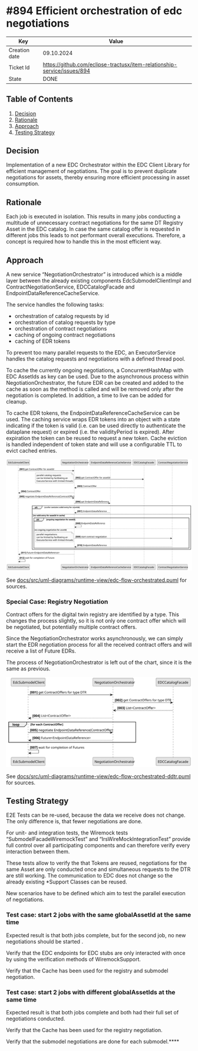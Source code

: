 # #894 Efficient orchestration of edc negotiations

| Key           | Value                                                                    |
|---------------|--------------------------------------------------------------------------|
| Creation date | 09.10.2024                                                               |
| Ticket Id     | https://github.com/eclipse-tractusx/item-relationship-service/issues/894 |    
| State         | DONE                                                                     | 

## Table of Contents

1. [Decision](#Decision)
2. [Rationale](#Rationale)
3. [Approach](#Approach)
4. [Testing Strategy](#Testing-Strategy)

## Decision

Implementation of a new EDC Orchestrator within the EDC Client Library for efficient management of negotiations. The
goal is to prevent duplicate negotiations for assets, thereby ensuring more efficient processing in asset consumption.

## Rationale

Each job is executed in isolation. This results in many jobs conducting a multitude of unnecessary contract negotiations
for the same DT Registry Asset in the EDC catalog. In case the same catalog offer is requested in different jobs this
leads to not performant overall executions. Therefore, a concept is required how to handle this in the most efficient
way.

## Approach

A new service “NegotiationOrchestrator” is introduced which is a middle layer between the already existing components
EdcSubmodelClientImpl and ContractNegotiationService, EDCCatalogFacade and EndpointDataReferenceCacheService.

The service handles the following tasks:

- orchestration of catalog requests by id
- orchestration of catalog requests by type
- orchestration of contract negotiations
- caching of ongoing contract negotiations
- caching of EDR tokens

To prevent too many parallel requests to the EDC, an ExecutorService handles the catalog requests and negotiations with
a defined thread pool.

To cache the currently ongoing negotiations, a ConcurrentHashMap with EDC AssetIds as key can be used. Due to the
asynchronous process within NegotiationOrchestrator, the future EDR can be created and added to the cache as soon as the
method is called and will be removed only after the negotiation is completed. In addition, a time to live can be added
for cleanup.

To cache EDR tokens, the EndpointDataReferenceCacheService can be used. The caching service wraps EDR tokens into an
object with a state indicating if the token is valid (i.e. can be used directly to authenticate the dataplane request)
or expired (i.e. the validityPeriod is expired). After expiration the token can be reused to request a new token. Cache
eviction is handled independent of token state and will use a configurable TTL to evict cached entries.

![edc-flow-orchestrated.svg](edc-flow-orchestrated.svg)

See [docs/src/uml-diagrams/runtime-view/edc-flow-orchestrated.puml](https://github.com/eclipse-tractusx/item-relationship-service/blob/main/docs/src/uml-diagrams/runtime-view/edc-flow-orchestrated.puml)
for sources.

### Special Case: Registry Negotiation

Contract offers for the digital twin registry are identified by a type. This changes the process slightly, so it is not
only one contract offer which will be negotiated, but potentially multiple contract offers.

Since the NegotiationOrchestrator works asynchronously, we can simply start the EDR negotiation process for all the
received contract offers and will receive a list of Future EDRs.

The process of NegotiationOrchestrator is left out of the chart, since it is the same as previous.

![edc-flow-orchestrated-ddtr.png](edc-flow-orchestrated-ddtr.svg)

See [docs/src/uml-diagrams/runtime-view/edc-flow-orchestrated-ddtr.puml](https://github.com/eclipse-tractusx/item-relationship-service/blob/main/docs/src/uml-diagrams/runtime-view/edc-flow-orchestrated-ddtr.puml)
for sources.

## Testing Strategy

E2E Tests can be re-used, because the data we receive does not change. The only difference is, that fewer negotiations
are done.

For unit- and integration tests, the Wiremock tests “SubmodelFacadeWiremockTest” and “IrsWireMockIntegrationTest”
provide full control over all participating components and can therefore verify every interaction between them.

These tests allow to verify the that Tokens are reused, negotiations for the same Asset are only conducted once and
simultaneous requests to the DTR are still working.
The communication to EDC does not change so the already existing *Support Classes can be reused.

New scenarios have to be defined which aim to test the parallel execution of negotiations.

### Test case: start 2 jobs with the same globalAssetId at the same time

Expected result is that both jobs complete, but for the second job, no new negotiations should be started .

Verify that the EDC endpoints for EDC stubs are only interacted with once by using the verification methods of
WiremockSupport.

Verify that the Cache has been used for the registry and submodel negotiation.

### Test case: start 2 jobs with different globalAssetIds at the same time

Expected result is that both jobs complete and both had their full set of negotiations conducted.

Verify that the Cache has been used for the registry negotiation.

Verify that the submodel negotiations are done for each submodel.****